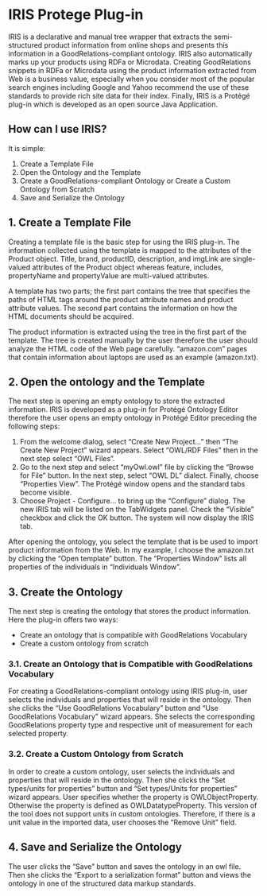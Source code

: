IRIS Protege Plug-in
====

IRIS is a declarative and manual tree wrapper that extracts the semi-structured product information from online shops and presents this information in a GoodRelations-compliant ontology. IRIS also automatically marks up your products using RDFa or Microdata. Creating GoodRelations snippets in RDFa or Microdata using the product information extracted from Web is a business value, especially when you consider most of the popular search engines including Google and Yahoo recommend the use of these standards to provide rich site data for their index. Finally, IRIS is a Protégé plug-in which is developed as an open source Java Application.

<h2>How can I use IRIS?</h2>
It is simple:
<ol>
<li>Create a Template File</li>
<li>Open the Ontology and the Template</li>
<li>Create a GoodRelations-compliant Ontology
        or
    	Create a Custom Ontology from Scratch</li>
<li>Save and Serialize the Ontology</li>
</ol>

<h2>1. Create a Template File</h2>
Creating a template file is the basic step for using the IRIS plug-in. The information collected using the template is mapped to the attributes of the Product object. Title, brand, productID, description, and imgLink are single-valued attributes of the Product object whereas feature, includes, propertyName and propertyValue are multi-valued attributes. 

A template has two parts; the first part contains the tree that specifies the paths of HTML tags around the product attribute names and product attribute values. The second part contains the information on how the HTML documents should be acquired.

The product information is extracted using the tree in the first part of the template. The tree is created manually by the user therefore the user should analyze the HTML code of the Web page carefully. “amazon.com” pages that contain information about laptops are used as an example (amazon.txt). 

<h2>2. Open the ontology and the Template</h2>
The next step is opening an empty ontology to store the extracted information. IRIS is developed as a plug-in for Protégé Ontology Editor therefore the user opens an empty ontology in Protégé Editor preceding the following steps:
<ol>
<li>From the welcome dialog, select “Create New Project...” then “The Create New Project” wizard appears. Select “OWL/RDF Files” then in the next step select “OWL Files”.</li>
<li>Go to the next step and select “myOwl.owl” file by clicking the “Browse for File” button. In the next step, select “OWL DL” dialect. Finally, choose “Properties View”. The Protégé window opens and the standard tabs become visible.</li>
<li>Choose Project - Configure... to bring up the “Configure” dialog. The new IRIS tab will be listed on the TabWidgets panel. Check the “Visible” checkbox and click the OK button. The system will now display the IRIS tab. </li>
</ol>

After opening the ontology, you select the template that is be used to import product information from the Web. In my example, I choose the amazon.txt by clicking the “Open template” button. The “Properties Window” lists all properties of the individuals in “Individuals Window”. 

<h2>3. Create the Ontology</h2>
The next step is creating the ontology that stores the product information. Here the plug-in offers two ways:
<ul>
<li>Create an ontology that is compatible with GoodRelations Vocabulary</li>
<li>Create a custom ontology from scratch</li>
</ul>

<h3>3.1. Create an Ontology that is Compatible with GoodRelations Vocabulary</h3>

For creating a GoodRelations-compliant ontology using IRIS plug-in, user selects the individuals and properties that will reside in the ontology. Then she clicks the “Use GoodRelations Vocabulary” button and “Use GoodRelations Vocabulary” wizard appears. She selects the corresponding GoodRelations property type and respective unit of measurement for each selected property. 

<h3>3.2. Create a Custom Ontology from Scratch</h3>
In order to create a custom ontology, user selects the individuals and properties that will reside in the ontology. Then she clicks the “Set types/units for properties” button and “Set types/Units for properties” wizard appears. User specifies whether the property is OWLObjectProperty. Otherwise the property is defined as OWLDatatypeProperty. This version of the tool does not support units in custom ontologies. Therefore, if there is a unit value in the imported data, user chooses the “Remove Unit” field.
 
<h2>4. Save and Serialize the Ontology</h2>
The user clicks the “Save” button and saves the ontology in an owl file. Then she clicks the “Export to a serialization format” button and views the ontology in one of the structured data markup standards.



